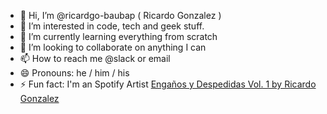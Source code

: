 - 👋 Hi, I’m @ricardgo-baubap ( Ricardo Gonzalez )
- 👀 I’m interested in code, tech and geek stuff.
- 🌱 I’m currently learning everything from scratch
- 💞️ I’m looking to collaborate on anything I can
- 📫 How to reach me @slack or email
- 😄 Pronouns: he / him / his
- ⚡ Fun fact: I'm an Spotify Artist [Engaños y Despedidas Vol. 1 by Ricardo Gonzalez](https://open.spotify.com/album/3P7lGk6wMibF43E8QBSlhS?si=4Vx1tT_LRSqmImJBogKTMQ)

<!---
ricardgo-baubap/ricardgo-baubap is a ✨ special ✨ repository because its `README.md` (this file) appears on your GitHub profile.
You can click the Preview link to take a look at your changes.
--->
